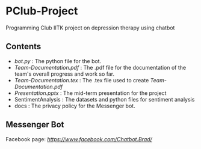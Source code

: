 # PClub-Project
Programming Club IITK project on depression therapy using chatbot

Contents
--------
* *bot.py* : The python file for the bot.
* *Team-Documentation.pdf* : The .pdf file for the documentation of the team's overall progress and work so far.
* *Team-Documentation.tex* : The .tex file used to create *Team-Documentation.pdf*
* *Presentation.pptx* : The mid-term presentation for the project
* SentimentAnalysis : The datasets and python files for sentiment analysis
* docs : The privacy policy for the Messenger bot.

Messenger Bot
-------------
Facebook page: *https://www.facebook.com/Chatbot.Brad/*
